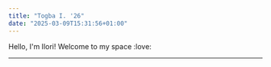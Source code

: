 ```yaml
---
title: "Togba I. '26"
date: "2025-03-09T15:31:56+01:00"
---
```


Hello, I'm Ilori! Welcome to my space :love:

---
